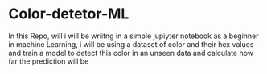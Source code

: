 # Color-detetor-ML
In this Repo, will i will be wriitng in a simple jupiyter notebook as a beginner in machine Learning, i will be using a dataset of color and their hex values and train a model to detect this color in an unseen data and calculate how far the prediction will be 
